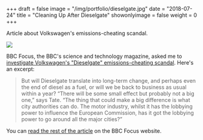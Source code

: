 +++
draft = false
image = "/img/portfolio/dieselgate.jpg"
date = "2018-07-24"
title = "Cleaning Up After Dieselgate"
showonlyimage = false
weight = 0
+++

Article about Volkswagen's emissions-cheating scandal.

<!--more-->

![](/img/portfolio/dieselgate.jpg)

BBC Focus, the BBC's science and technology magazine, asked me to [investigate Volkswagen's "Dieselgate" emissions-cheating scandal](http://www.sciencefocus.com/article/cars/emissions-scandal-dieselgate). Here's an excerpt:

> But will Dieselgate translate into long-term change, and perhaps even the end of diesel as a fuel, or will we be back to business as usual within a year? “There will be some small effect but probably not a big one,” says Tate. “The thing that could make a big difference is what city authorities can do. The motor industry, whilst it has the lobbying power to influence the European Commission, has it got the lobbying power to go around all the major cities?”

You can [read the rest of the article](http://www.sciencefocus.com/article/cars/emissions-scandal-dieselgate) on the BBC Focus website.
